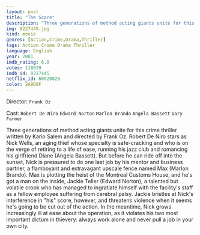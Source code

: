 ```yaml
---
layout: post
title: "The Score"
description: "Three generations of method acting giants unite for this crime thriller written by Kario Salem and directed by Frank Oz. Robert De Niro stars as Nick Wells, an aging thief whose specialty is safe-cracking and who is on the verge of retiring to a life of ease, running his jazz club and romancing his girlfriend Diane (Angela Bassett). But before he can ride off into the sunset, Nick is pressured to do one last job by his mentor and business partner, a flamboyant and extravagant upscale fence named Max (Marlon Brando). Max is plotting the h.."
img: 0227445.jpg
kind: movie
genres: [Action,Crime,Drama,Thriller]
tags: Action Crime Drama Thriller 
language: English
year: 2001
imdb_rating: 6.8
votes: 118839
imdb_id: 0227445
netflix_id: 60020826
color: 2A9D8F
---
```

Director: `Frank Oz`  

Cast: `Robert De Niro` `Edward Norton` `Marlon Brando` `Angela Bassett` `Gary Farmer` 

Three generations of method acting giants unite for this crime thriller written by Kario Salem and directed by Frank Oz. Robert De Niro stars as Nick Wells, an aging thief whose specialty is safe-cracking and who is on the verge of retiring to a life of ease, running his jazz club and romancing his girlfriend Diane (Angela Bassett). But before he can ride off into the sunset, Nick is pressured to do one last job by his mentor and business partner, a flamboyant and extravagant upscale fence named Max (Marlon Brando). Max is plotting the heist of the Montreal Customs House, and he's got a man on the inside, Jackie Teller (Edward Norton), a talented but volatile crook who has managed to ingratiate himself with the facility's staff as a fellow employee suffering from cerebral palsy. Jackie bristles at Nick's interference in "his" score, however, and threatens violence when it seems he's going to be cut out of the action. In the meantime, Nick grows increasingly ill at ease about the operation, as it violates his two most important dictum in thievery: always work alone and never pull a job in your own city.